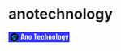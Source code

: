 # anotechnology
[![Ano Technology Badge](ano-technology.png)](https://github.com/realYellowDev/anotechnology/)
